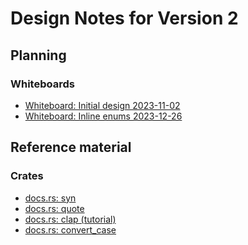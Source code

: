Design Notes for Version 2
==========================

Planning
--------

### Whiteboards
- [Whiteboard: Initial design 2023-11-02](./whiteboard-planning_2023-11-02.png)
- [Whiteboard: Inline enums 2023-12-26](./whiteboard-inline-enums_2023-12-26.jpeg)


Reference material
------------------

### Crates
- [docs.rs: syn](https://docs.rs/syn/latest/syn)
- [docs.rs: quote](https://docs.rs/quote/latest/quote)
- [docs.rs: clap (tutorial)](https://docs.rs/clap/latest/clap/_derive/_tutorial/index.html)
- [docs.rs: convert_case](https://docs.rs/convert_case/latest/convert_case)
